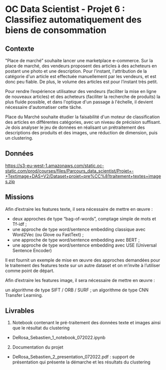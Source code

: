 # OC Data Scientist - Projet 6 : Classifiez automatiquement des biens de consommation


## Contexte

"Place de marché” souhaite lancer une marketplace e-commerce. Sur la place de marché, des vendeurs proposent des articles à des acheteurs en postant une photo et une description.
Pour l'instant, l'attribution de la catégorie d'un article est effectuée manuellement par les vendeurs, et est donc peu fiable. De plus, le volume des articles est pour l’instant très petit.

Pour rendre l’expérience utilisateur des vendeurs (faciliter la mise en ligne de nouveaux articles) et des acheteurs (faciliter la recherche de produits) la plus fluide possible, et dans l'optique d'un passage à l'échelle, il devient nécessaire d'automatiser cette tâche.

Place du Marché souhaite étudier la faisabilité d'un moteur de classification des articles en différentes catégories, avec un niveau de précision suffisant. Je dois analyser le jeu de données en réalisant un prétraitement des descriptions des produits et des images, une réduction de dimension, puis un clustering.


## Données

https://s3-eu-west-1.amazonaws.com/static.oc-static.com/prod/courses/files/Parcours_data_scientist/Projet+-+Textimage+DAS+V2/Dataset+projet+pre%CC%81traitement+textes+images.zip


## Missions

Afin d’extraire les features texte, il sera nécessaire de mettre en œuvre :

- deux approches de type “bag-of-words”, comptage simple de mots et Tf-idf ;
- une approche de type word/sentence embedding classique avec Word2Vec (ou Glove ou FastText) ;
- une approche de type word/sentence embedding avec BERT ;
- une approche de type word/sentence embedding avec USE (Universal Sentence Encoder)

Il est fournit un exemple de mise en œuvre des approches demandées pour le traitement des features texte sur un autre dataset et on m’invite à l’utiliser comme point de départ.

Afin d’extraire les features image, il sera nécessaire de mettre en œuvre :

un algorithme de type SIFT / ORB / SURF ;
un algorithme de type CNN Transfer Learning.


## Livrables

1. Notebook contenant le pré-traitement des données texte et images ainsi que le résultat du clustering
-  DeRosa_Sebastien_1_notebook_072022.ipynb

2. Documentation du projet
-  DeRosa_Sebastien_2_presentation_072022.pdf : support de présentation qui présente la démarche et les résultats du clustering
